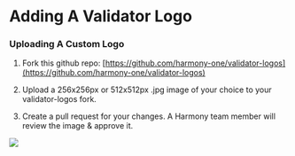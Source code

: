 # Adding A Validator Logo

### Uploading A Custom Logo <a id="uploading-a-custom-logo"></a>

1. Fork this github repo: [https://github.com/harmony-one/validator-logos](https://github.com/harmony-one/validator-logos)​

2. Upload a 256x256px or 512x512px .jpg image of your choice to your validator-logos fork.

3. Create a pull request for your changes. A Harmony team member will review the image & approve it.

![](https://blobs.gitbook.com/assets%2F-M-IDt7HenNiPUXWT_3k%2F-M1q8Eka44xqHjcC7U5S%2F-M1qUcrcCDBse9V2-zhm%2FScreen%20Shot%202020-03-07%20at%2011.34.55%20AM.png?alt=media&token=1c53a6a9-ce60-414e-9c57-21f9d6e7b731)

